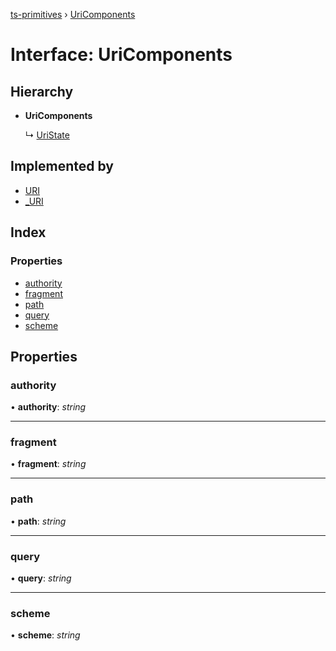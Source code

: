 [ts-primitives](../README.md) › [UriComponents](uricomponents.md)

# Interface: UriComponents

## Hierarchy

* **UriComponents**

  ↳ [UriState](uristate.md)

## Implemented by

* [URI](../classes/uri.md)
* [_URI](../classes/_uri.md)

## Index

### Properties

* [authority](uricomponents.md#authority)
* [fragment](uricomponents.md#fragment)
* [path](uricomponents.md#path)
* [query](uricomponents.md#query)
* [scheme](uricomponents.md#scheme)

## Properties

###  authority

• **authority**: *string*

___

###  fragment

• **fragment**: *string*

___

###  path

• **path**: *string*

___

###  query

• **query**: *string*

___

###  scheme

• **scheme**: *string*

